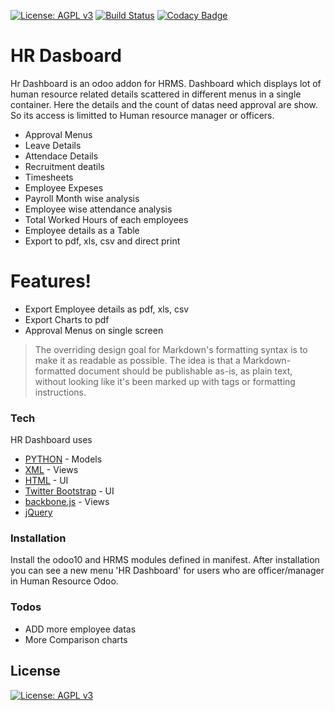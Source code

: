 [![License: AGPL v3](https://img.shields.io/badge/License-AGPL%20v3-blue.svg)](https://www.gnu.org/licenses/agpl-3.0)
[![Build Status](https://travis-ci.org/hilarak/odoo_community_addons.svg?branch=10.0)](https://travis-ci.org/hilarak/odoo_community_addons)
[![Codacy Badge](https://api.codacy.com/project/badge/Grade/8717dc7e3eae4124971361b6a67be824)](https://www.codacy.com/app/hilarak/odoo_community_addons?utm_source=github.com&amp;utm_medium=referral&amp;utm_content=hilarak/odoo_community_addons&amp;utm_campaign=Badge_Grade)
# HR Dasboard

Hr Dashboard is an odoo addon for HRMS. Dashboard which displays lot of human resource related details scattered in different menus in a single container. Here the details and the count of datas need approval are show. So its access is limitted to Human resource manager or officers.

  - Approval Menus
  - Leave Details
  - Attendace Details
  - Recruitment deatils
  - Timesheets
  - Employee Expeses
  - Payroll Month wise analysis
  - Employee wise attendance analysis
  - Total Worked Hours of each employees
  - Employee details as a Table
  - Export to pdf, xls, csv and direct print

# Features!

  - Export Employee details as pdf, xls, csv
  - Export Charts to pdf
  - Approval Menus on single screen



> The overriding design goal for Markdown's
> formatting syntax is to make it as readable
> as possible. The idea is that a
> Markdown-formatted document should be
> publishable as-is, as plain text, without
> looking like it's been marked up with tags
> or formatting instructions.


### Tech

HR Dashboard uses

* [PYTHON](https://www.python.org/) - Models
* [XML](https://www.w3.org/XML/) - Views
* [HTML](https://www.w3.org/html/) - UI
* [Twitter Bootstrap](http://getbootstrap.com/2.3.2/) - UI
* [backbone.js](http://backbonejs.org/) - Views
* [jQuery](https://jquery.com/)

### Installation

Install the odoo10 and HRMS modules defined in manifest. After installation you can see a new menu 'HR Dashboard' for users who are officer/manager in Human Resource Odoo.

### Todos

 - ADD more employee datas
 - More Comparison charts

License
----
[![License: AGPL v3](https://img.shields.io/badge/License-AGPL%20v3-blue.svg)](https://www.gnu.org/licenses/agpl-3.0)
